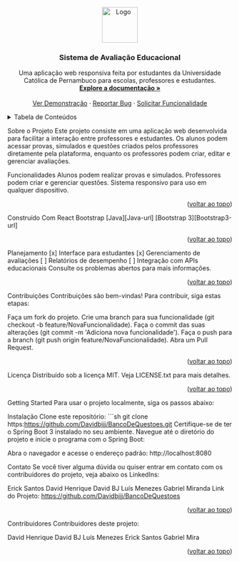 <!-- Improved compatibility of back to top link -->
<a id="readme-top">

<!-- PROJECT LOGO -->
<br />

<div align="center"> <a href="https://github.com/Davidbjjj/BancoDeQuestoes"> <img src="images/logo.png" alt="Logo" width="80" height="80"> </a> <h3 align="center">Sistema de Avaliação Educacional</h3> <p align="center"> Uma aplicação web responsiva feita por estudantes da Universidade Católica de Pernambuco para escolas, professores e estudantes. <br /> <a href="https://github.com/Davidbjjj/BancoDeQuestoes"><strong>Explore a documentação »</strong></a> <br /> <br /> <a href="https://github.com/github_username/repo_name">Ver Demonstração</a> · <a href="https://github.com/github_username/repo_name/issues/new?labels=bug&template=bug-report---.md">Reportar Bug</a> · <a href="https://github.com/github_username/repo_name/issues/new?labels=enhancement&template=feature-request---.md">Solicitar Funcionalidade</a> </p> </div> <!-- TABLE OF CONTENTS -->
<details> <summary>Tabela de Conteúdos</summary>

<ol> <li> <a href="#sobre-o-projeto">Sobre o Projeto</a> <ul> <li><a href="#construído-com">Construído Com</a></li> </ul> </li> <li><a href="#planejamento">Planejamento</a></li> <li><a href="#contribuições">Contribuições</a></li> <li><a href="#licença">Licença</a></li> <li><a href="#contato">Contato</a></li> <li><a href="#reconhecimentos">Reconhecimentos</a></li> </ol>
</details>

<!-- ABOUT THE PROJECT -->
Sobre o Projeto
Este projeto consiste em uma aplicação web desenvolvida para facilitar a interação entre professores e estudantes. Os alunos podem acessar provas, simulados e questões criados pelos professores diretamente pela plataforma, enquanto os professores podem criar, editar e gerenciar avaliações.

Funcionalidades
Alunos podem realizar provas e simulados.
Professores podem criar e gerenciar questões.
Sistema responsivo para uso em qualquer dispositivo.
<p align="right">(<a href="#readme-top">voltar ao topo</a>)</p>
Construído Com
React
Bootstrap
[Java][Java-url]
[Bootstrap 3][Bootstrap3-url]
<p align="right">(<a href="#readme-top">voltar ao topo</a>)</p> <!-- ROADMAP -->
Planejamento
[x] Interface para estudantes
[x] Gerenciamento de avaliações
[ ] Relatórios de desempenho
[ ] Integração com APIs educacionais
Consulte os problemas abertos para mais informações.

<p align="right">(<a href="#readme-top">voltar ao topo</a>)</p> <!-- CONTRIBUTING -->
Contribuições
Contribuições são bem-vindas! Para contribuir, siga estas etapas:

Faça um fork do projeto.
Crie uma branch para sua funcionalidade (git checkout -b feature/NovaFuncionalidade).
Faça o commit das suas alterações (git commit -m 'Adiciona nova funcionalidade').
Faça o push para a branch (git push origin feature/NovaFuncionalidade).
Abra um Pull Request.
<p align="right">(<a href="#readme-top">voltar ao topo</a>)</p> <!-- LICENSE -->
Licença
Distribuído sob a licença MIT. Veja LICENSE.txt para mais detalhes.

<p align="right">(<a href="#readme-top">voltar ao topo</a>)</p>
Getting Started
Para usar o projeto localmente, siga os passos abaixo:

Instalação
Clone este repositório: ```sh git clone https:https://github.com/Davidbjjj/BancoDeQuestoes.git Certifique-se de ter o Spring Boot 3 instalado no seu ambiente.
Navegue até o diretório do projeto e inicie o programa com o Spring Boot:

Abra o navegador e acesse o endereço padrão: http://localhost:8080

<!-- CONTACT -->
Contato
Se você tiver alguma dúvida ou quiser entrar em contato com os contribuidores do projeto, veja abaixo os LinkedIns:

Erick Santos
David Henrique
David BJ
Luís Menezes
Gabriel Miranda
Link do Projeto: https://github.com/Davidbjjj/BancoDeQuestoes

<p align="right">(<a href="#readme-top">voltar ao topo</a>)</p>
Contribuidores
Contribuidores deste projeto:

David Henrique
David BJ
Luís Menezes
Erick Santos
Gabriel Mira
<p align="right">(<a href="#readme-top">voltar ao topo</a>)</p> <!-- MARKDOWN LINKS & IMAGES -->
